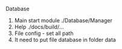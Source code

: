 Database 

1. Main start module ./Database/Manager
2. Help ./docs/build/...
3. File config - set all path
4. It need to put file database in folder data
